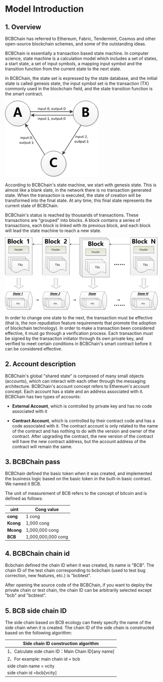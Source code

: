 # Model Introduction


## 1. Overview

BCBChain has referred to Ethereum, Fabric, Tendermint, Cosmos and other open-source blockchain schemes, and some of the outstanding ideas.

BCBChain is essentially a transaction based state machine. In computer science, state machine is a calculation model which includes a set of states, a start state, a set of input symbols, a mapping input symbol and the transition function from the current state to the next state.

In BCBChain, the state set is expressed by the state database, and the initial state is called genesis state, the input symbol set is the transaction (TX) commonly used in the blockchain field, and the state transition function is the smart contract.

![State Machine](./p/statemachine.png)

According to BCBChain's state machine, we start with genesis state. This is almost like a blank slate, in the network there is no transaction generated state. When the transaction is executed, the state of creation will be transformed into the final state. At any time, this final state represents the current state of BCBChain.

BCBChain's status is reached by thousands of transactions. These transactions are "grouped" into blocks. A block contains a series of transactions, each block is linked with its previous block, and each block will lead the state machine to reach a new state.

![Blockchain](./p/blockchain.png)

In order to change one state to the next, the transaction must be effective (that is, the non repudiation feature requirements that promote the adoption of blockchain technology). In order to make a transaction been considered effective, it must go through a verification process. Each transaction must be signed by the transaction initiator through its own private key, and verified to meet certain conditions in BCBChain's smart contract before it can be considered effective.

## 2. Account description

BCBChain's global "shared state" is composed of many small objects (accounts), which can interact with each other through the messaging architecture. BCBChain's account concept refers to Ethereum's account concept. Each account has a state and an address associated with it. BCBChain has two types of accounts:

* **External Account**, which is controlled by private key and has no code associated with it

* **Contract Account**, which is controlled by their contract code and has a code associated with it. The contract account is only related to the name of the contract and has nothing to do with the version and owner of the contract. After upgrading the contract, the new version of the contract will have the new contract address, but the account address of the contract will remain the same.

## 3. BCBChain pass

BCBChain defined the basic token when it was created, and implemented the business logic based on the basic token in the built-in basic contract. We named it BCB.

The unit of measurement of BCB refers to the concept of bitcoin and is defined as follows:

| **uint**  | **Cong value**           |
| --------- | -------------------- |
| **cong**  | 1 cong               |
| **Kcong** | 1,000   cong         |
| **Mcong** | 1,000,000   cong     |
| **BCB**   | 1,000,000,000   cong |

## 4. BCBChain chain id

Bcbchain defined the chain ID when it was created, its name is "BCB". The chain ID of the test chain corresponding to bcbchain (used to test bug correction, new features, etc.) is "bcbtest".

After opening the source code of the BCBChain, if you want to deploy the private chain or test chain, the chain ID can be arbitrarily selected except "bcb" and "bcbtest".

## 5. BCB side chain ID

The side chain based on BCB ecology can freely specify the name of the side chain when it is created. The chain ID of the side chain is constructed based on the following algorithm:

| Side chain ID construction algorithm |
| ------------------------------------------------------------ |
| 1、Calculate side chain ID：Main Chain ID[any name] |
| 2、For example: main chain id = bcb |
| side chain name = vcity |
| side chain id =bcb[vcity] |

